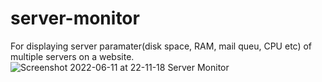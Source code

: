 # server-monitor
For displaying server paramater(disk space, RAM, mail queu, CPU etc) of multiple servers on a website.
![Screenshot 2022-06-11 at 22-11-18 Server Monitor](https://user-images.githubusercontent.com/17166016/173211384-f63bf974-f539-45fe-9ff1-abc7ac466e74.png)
